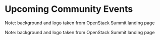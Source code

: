 <!-- .slide: data-background-image="images/cephdays-background-title-block_16:9.jpg" data-background-size="contain" -->
# Upcoming Community Events <!-- .element: class="cephday-front-h1" -->


<!-- .slide: data-background-image="images/openstack-summit-vancouver18_169.jpg" data-background-size="contain" -->

Note: background and logo taken from OpenStack Summit landing page


<!-- .slide: data-background-image="images/openstack-summit-berlin18_169.jpg" data-background-size="contain" -->

Note: background and logo taken from OpenStack Summit landing page

